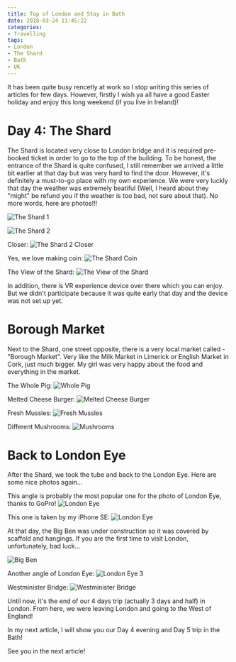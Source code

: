 ```yaml
---
title: Top of London and Stay in Bath
date: 2018-03-24 11:45:22
categories:
- Travelling
tags:
- London
- The Shard
- Bath
- UK
---
```


It has been quite busy rencetly at work so I stop writing this series of articles for few days. However, firstly I wish ya all have a good Easter holiday and enjoy this long weekend (if you live in Ireland)!

# Day 4: The Shard

The Shard is located very close to London bridge and it is required pre-booked ticket in order to go to the top of the building. To be honest, the entrance of the Shard is quite confused, I still remember we arrived a little bit earlier at that day but was very hard to find the door. However, it's definitely a must-to-go place with my own experience. We were very luckly that day the weather was extremely beatiful (Well, I heard about they "might" be refund you if the weather is too bad, not sure about that). No more words, here are photos!!!
<!-- more -->

![The Shard 1](shard_1.jpg)

![The Shard 2](shard_2.jpg)

Closer:
![The Shard 2 Closer](shard_2_closer.jpg)

Yes, we love making coin:
![The Shard Coin](shard_coin.jpg)

The View of the Shard:
![The View of the Shard](the_view_of_shard.jpg)

In addition, there is VR experience device over there which you can enjoy. But we didn't participate because it was quite early that day and the device was not set up yet.

# Borough Market

Next to the Shard, one street opposite, there is a very local market called - "Borough Market". Very like the Milk Market in Limerick or English Market in Cork, just much bigger. My girl was very happy about the food and everything in the market.

The Whole Pig:
![Whole Pig](whole_pig.jpg)

Melted Cheese Burger:
![Melted Cheese Burger](melted_burger.jpg)

Fresh Mussles:
![Fresh Mussles](fresh_mussles.jpg)

Different Mushrooms:
![Mushrooms](mushrooms.jpg)

# Back to London Eye

After the Shard, we took the tube and back to the London Eye. Here are some nice photos again...

This angle is probably the most popular one for the photo of London Eye, thanks to GoPro!
![London Eye](london_eye.jpg)

This one is taken by my iPhone SE:
![London Eye](london_eye_2.jpg)

At that day, the Big Ben was under construction so it was covered by scaffold and hangings. If you are the first time to visit London, unfortunately, bad luck...

![Big Ben](big_ben.jpg)

Another angle of London Eye:
![London Eye 3](london_eye_3.jpg)

Westminister Bridge:
![Westminister Bridge](westminister_bridge.jpg)

Until now, it's the end of our 4 days trip (actually 3 days and half) in London. From here, we were leaving London and going to the West of England!

In my next article, I will show you our Day 4 evening and Day 5 trip in the Bath!

See you in the next article!